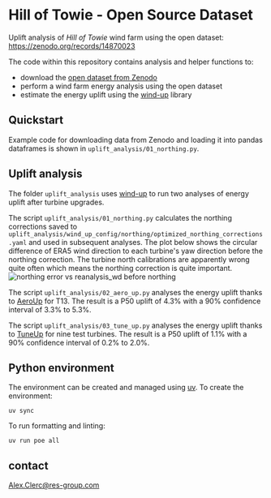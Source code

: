 # Hill of Towie - Open Source Dataset

Uplift analysis of *Hill of Towie* wind farm using the open dataset: https://zenodo.org/records/14870023

The code within this repository contains analysis and helper functions to:
- download the [open dataset from Zenodo](https://zenodo.org/records/14870023)
- perform a wind farm energy analysis using the open dataset
- estimate the energy uplift using the [wind-up](https://github.com/resgroup/wind-up) library

## Quickstart

Example code for downloading data from Zenodo and loading it into pandas dataframes is shown in
`uplift_analysis/01_northing.py`.

## Uplift analysis

The folder `uplift_analysis` uses [wind-up](https://github.com/resgroup/wind-up) to run two analyses of energy uplift
after turbine upgrades.

The script `uplift_analysis/01_northing.py` calculates the northing corrections saved to
`uplift_analysis/wind_up_config/northing/optimized_northing_corrections.yaml` and used in subsequent analyses. The plot
below shows the circular difference of ERA5 wind direction to each turbine's yaw direction before the northing
correction. The turbine north calibrations are apparently wrong quite often which means the northing correction is quite
important.
![northing error vs reanalysis_wd before northing](https://github.com/user-attachments/assets/aaf1e4c6-dc10-4c59-9281-1051128464af)

The script `uplift_analysis/02_aero_up.py` analyses the energy uplift thanks
to [AeroUp](https://www.res-group.com/digital-solutions/aeroup/) for T13.
The result is a P50 uplift of 4.3% with a 90% confidence interval of 3.3% to 5.3%.

The script `uplift_analysis/03_tune_up.py` analyses the energy uplift thanks
to [TuneUp](https://www.res-group.com/digital-solutions/tuneup/) for nine test turbines. The result is a P50 uplift of
1.1% with a 90% confidence interval of 0.2% to 2.0%.

## Python environment

The environment can be created and managed using [uv](https://docs.astral.sh/uv/). To create the environment:

```commandline
uv sync
```

To run formatting and linting:

```commandline
uv run poe all
```

## contact

Alex.Clerc@res-group.com
